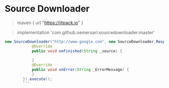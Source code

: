 # Source Downloader

>maven { url "https://jitpack.io" }

>implementation 'com.github.oemersari:sourcedownloader:master'

```java
new SourceDownloader("http://www.google.com", new SourceDownloader.Responce() {
            @Override
            public void onFinished(String _source) {
                
            }
            @Override
            public void onError(String _ErrorMessage) {
            }
        }).execute();
        ```
